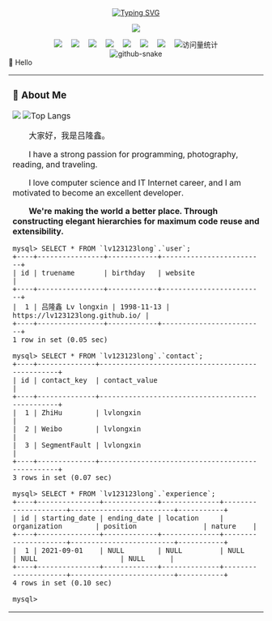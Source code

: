 <div align="center">
  
  <!-- dynamic typing effect 动态打字效果 -->
  <div align="center">
    <a href="https://blog.sunguoqi.com/">
      <img src="https://readme-typing-svg.demolab.com?font=Fira+Code&pause=1000&width=435&lines=console.log(%22Hello%2C%20World%22);Hello!&center=true&size=27" alt="Typing SVG" />
    </a>
  </div>

  <!-- knock code pictures 敲代码的图片 -->
  <img src="https://cdn.jsdelivr.net/gh/lv123123long/lv123123long/assets/images/coding.gif" /><br>

  <!-- profile logo 个人资料徽标 -->
  <div align="center">
    <a href="https://lv123123long.github.io"><img src="https://img.shields.io/badge/Website-博客-blue" /></a>&emsp;
    <a href="https://twitter.com/lv123123long/"><img src="https://img.shields.io/badge/Twitter-推特-blue" /></a>&emsp;
    <a href="https://www.youtube.com/@lv123123long"><img src="https://img.shields.io/badge/YouTube-油管-c32136" /></a>&emsp;
    <a href="https://lvlongxin"><img src="https://img.shields.io/badge/WeChat-微信-07c160" /></a>&emsp;
    <a href="https://lvlongxin"><img src="https://img.shields.io/badge/Bilibili-B站-ff69b4" /></a>&emsp;
    <a href="https://lvlongxin/"><img src="https://img.shields.io/badge/CSDN-论坛-c32136" /></a>&emsp;
    <a href="https://lvlongxin/"><img src="https://img.shields.io/badge/Zhihu-知乎-blue" /></a>&emsp;
    <!-- visitor statistics logo 访问量统计徽标 -->
    <img src="https://komarev.com/ghpvc/?username=lv123123long&label=Views&color=0e75b6&style=flat" alt="访问量统计" />
  </div>

<!-- Snake Code Contribution Map 贪吃蛇代码贡献图 -->
<picture>
  <source media="(prefers-color-scheme: dark)" srcset="https://cdn.jsdelivr.net/gh/lv123123long/lv123123long/profile-snake-contrib/github-contribution-grid-snake-dark.svg" />
  <source media="(prefers-color-scheme: light)" srcset="https://cdn.jsdelivr.net/gh/lv123123long/lv123123long/profile-snake-contrib/github-contribution-grid-snake.svg" />
  <img alt="github-snake" src="https://cdn.jsdelivr.net/gh/lv123123long/lv123123long/profile-snake-contrib/github-contribution-grid-snake-dark.svg" />
</picture>

</div>
🙋 Hello
<table>
<tr><td>

<!-- About me 关于我 -->
### 🤺 About Me
![](https://github-readme-stats.vercel.app/api?username=lv123123long&show_icons=true&theme=transparent) 
![Top Langs](https://github-readme-stats.vercel.app/api/top-langs/?username=lv123123long&layout=compact&theme=tokyonight)


<p>&emsp;&emsp;大家好，我是吕隆鑫。</p>
<p>&emsp;&emsp;I have a strong passion for programming, photography, reading, and traveling.</p>
<p>&emsp;&emsp;I love computer science and IT Internet career, and I am motivated to become an excellent developer.</p>
<p><strong>&emsp;&emsp;We're making the world a better place. Through constructing elegant hierarchies for maximum code reuse and extensibility.</strong></p>

    mysql> SELECT * FROM `lv123123long`.`user`;
    +----+----------------+------------+-------------------------+
    | id | truename       | birthday   | website                 |
    +----+----------------+------------+-------------------------+
    |  1 | 吕隆鑫 Lv longxin | 1998-11-13 | https://lv123123long.github.io/ |
    +----+----------------+------------+-------------------------+
    1 row in set (0.05 sec)
    
    mysql> SELECT * FROM `lv123123long`.`contact`;
    +----+--------------+-------------------------------------------------+
    | id | contact_key  | contact_value                                   |
    +----+--------------+-------------------------------------------------+
    |  1 | ZhiHu        | lvlongxin                                       |
    |  2 | Weibo        | lvlongxin                                       |
    |  3 | SegmentFault | lvlongxin                                       |
    +----+--------------+-------------------------------------------------+
    3 rows in set (0.07 sec)
    
    mysql> SELECT * FROM `lv123123long`.`experience`;
    +----+---------------+-------------+--------------+---------------------+-------------------------+-----------+
    | id | starting_date | ending_date | location     | organization        | position                | nature    |
    +----+---------------+-------------+--------------+---------------------+-------------------------+-----------+
    |  1 | 2021-09-01    | NULL        | NULL         | NULL                | NULL                    | NULL      |
    +----+---------------+-------------+--------------+---------------------+-------------------------+-----------+
    4 rows in set (0.10 sec)
    
    mysql> 



